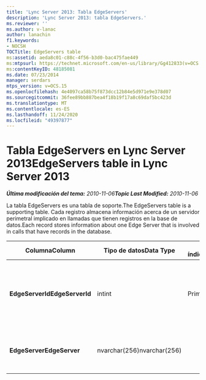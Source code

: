```yaml
---
title: 'Lync Server 2013: Tabla EdgeServers'
description: 'Lync Server 2013: tabla EdgeServers.'
ms.reviewer: ''
ms.author: v-lanac
author: lanachin
f1.keywords:
- NOCSH
TOCTitle: EdgeServers table
ms:assetid: aeda8c01-c88c-4f56-b3d0-bac475fae449
ms:mtpsurl: https://technet.microsoft.com/en-us/library/Gg412833(v=OCS.15)
ms:contentKeyID: 48185081
ms.date: 07/23/2014
manager: serdars
mtps_version: v=OCS.15
ms.openlocfilehash: 4e4097ca58b75f873dcc12b84e5d971e9e378d07
ms.sourcegitcommit: 36fee89bb887bea4f18b19f17a8c69daf5bc423d
ms.translationtype: MT
ms.contentlocale: es-ES
ms.lasthandoff: 11/24/2020
ms.locfileid: "49397877"
---
```

# <a name="edgeservers-table-in-lync-server-2013"></a><span data-ttu-id="1d86f-103">Tabla EdgeServers en Lync Server 2013</span><span class="sxs-lookup"><span data-stu-id="1d86f-103">EdgeServers table in Lync Server 2013</span></span>

<div data-xmlns="http://www.w3.org/1999/xhtml">

<div class="topic" data-xmlns="http://www.w3.org/1999/xhtml" data-msxsl="urn:schemas-microsoft-com:xslt" data-cs="https://msdn.microsoft.com/">

<div data-asp="https://msdn2.microsoft.com/asp">



</div>

<div id="mainSection">

<div id="mainBody"><span data-ttu-id="1d86f-104">

<span> </span></span><span class="sxs-lookup"><span data-stu-id="1d86f-104">

<span> </span></span></span>

<span data-ttu-id="1d86f-105">_**Última modificación del tema:** 2010-11-06_</span><span class="sxs-lookup"><span data-stu-id="1d86f-105">_**Topic Last Modified:** 2010-11-06_</span></span>

<span data-ttu-id="1d86f-106">La tabla EdgeServers es una tabla de soporte.</span><span class="sxs-lookup"><span data-stu-id="1d86f-106">The EdgeServers table is a supporting table.</span></span> <span data-ttu-id="1d86f-107">Cada registro almacena información acerca de un servidor perimetral implicado en llamadas que tienen registros en la base de datos.</span><span class="sxs-lookup"><span data-stu-id="1d86f-107">Each record stores information about one Edge Server that is involved in calls that have records in the database.</span></span>


<table>
<colgroup>
<col style="width: 25%" />
<col style="width: 25%" />
<col style="width: 25%" />
<col style="width: 25%" />
</colgroup>
<thead>
<tr class="header">
<th><span data-ttu-id="1d86f-108">Columna</span><span class="sxs-lookup"><span data-stu-id="1d86f-108">Column</span></span></th>
<th><span data-ttu-id="1d86f-109">Tipo de datos</span><span class="sxs-lookup"><span data-stu-id="1d86f-109">Data Type</span></span></th>
<th><span data-ttu-id="1d86f-110">Clave o índice</span><span class="sxs-lookup"><span data-stu-id="1d86f-110">Key/Index</span></span></th>
<th><span data-ttu-id="1d86f-111">Detalles</span><span class="sxs-lookup"><span data-stu-id="1d86f-111">Details</span></span></th>
</tr>
</thead>
<tbody>
<tr class="odd">
<td><p><span data-ttu-id="1d86f-112"><strong>EdgeServerId</strong></span><span class="sxs-lookup"><span data-stu-id="1d86f-112"><strong>EdgeServerId</strong></span></span></p></td>
<td><p><span data-ttu-id="1d86f-113">int</span><span class="sxs-lookup"><span data-stu-id="1d86f-113">int</span></span></p></td>
<td><p><span data-ttu-id="1d86f-114">Primary</span><span class="sxs-lookup"><span data-stu-id="1d86f-114">Primary</span></span></p></td>
<td><p><span data-ttu-id="1d86f-115">Número único que identifica este servidor perimetral.</span><span class="sxs-lookup"><span data-stu-id="1d86f-115">Unique number identifying this Edge Server.</span></span></p></td>
</tr>
<tr class="even">
<td><p><span data-ttu-id="1d86f-116"><strong>EdgeServer</strong></span><span class="sxs-lookup"><span data-stu-id="1d86f-116"><strong>EdgeServer</strong></span></span></p></td>
<td><p><span data-ttu-id="1d86f-117">nvarchar(256)</span><span class="sxs-lookup"><span data-stu-id="1d86f-117">nvarchar(256)</span></span></p></td>
<td><p> </p></td>
<td><p><span data-ttu-id="1d86f-118">Nombre del servidor perimetral.</span><span class="sxs-lookup"><span data-stu-id="1d86f-118">Edge Server name.</span></span></p></td>
</tr>
</tbody>
</table><span data-ttu-id="1d86f-119">


</div>

<span> </span>

</div>

</div>

</span><span class="sxs-lookup"><span data-stu-id="1d86f-119">


</div>

<span> </span>

</div>

</div>

</span></span></div>

